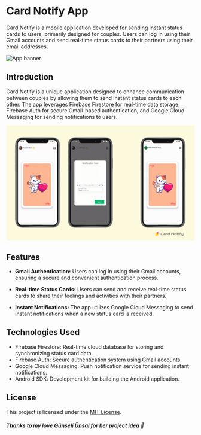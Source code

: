 # Card Notify App

Card Notify is a mobile application developed for sending instant status cards to users, primarily designed for couples. Users can log in using their Gmail accounts and send real-time status cards to their partners using their email addresses.

![App banner](/img/banner.png)

## Introduction

Card Notify is a unique application designed to enhance communication between couples by allowing them to send instant status cards to each other. The app leverages Firebase Firestore for real-time data storage, Firebase Auth for secure Gmail-based authentication, and Google Cloud Messaging for sending notifications to users.

![App ss](/img/workingapp.gif)

## Features

- **Gmail Authentication:** Users can log in using their Gmail accounts, ensuring a secure and convenient authentication process.

- **Real-time Status Cards:** Users can send and receive real-time status cards to share their feelings and activities with their partners.

- **Instant Notifications:** The app utilizes Google Cloud Messaging to send instant notifications when a new status card is received.

## Technologies Used

- Firebase Firestore: Real-time cloud database for storing and synchronizing status card data.
- Firebase Auth: Secure authentication system using Gmail accounts.
- Google Cloud Messaging: Push notification service for sending instant notifications.
- Android SDK: Development kit for building the Android application.


## License

This project is licensed under the [MIT License](/LICENSE).

##### Thanks to my love [Günseli Ünsal](https://github.com/GunseliUnsal) for her project idea  💟
